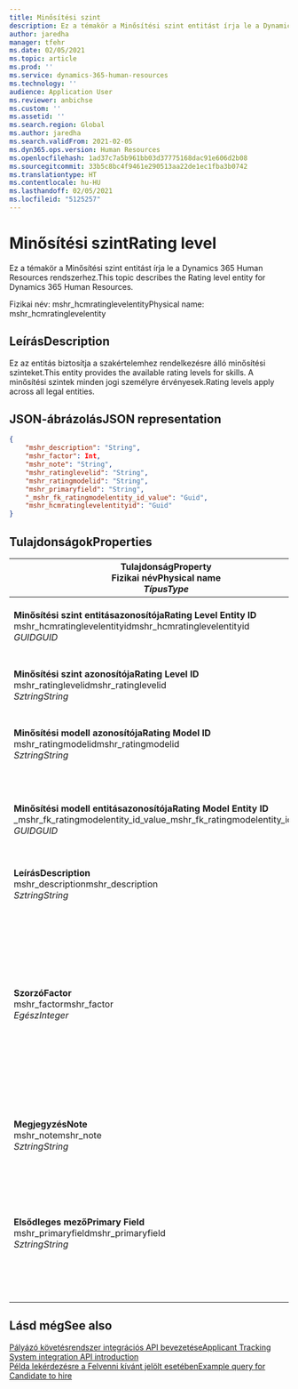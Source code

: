 ```yaml
---
title: Minősítési szint
description: Ez a témakör a Minősítési szint entitást írja le a Dynamics 365 Human Resources rendszerhez.
author: jaredha
manager: tfehr
ms.date: 02/05/2021
ms.topic: article
ms.prod: ''
ms.service: dynamics-365-human-resources
ms.technology: ''
audience: Application User
ms.reviewer: anbichse
ms.custom: ''
ms.assetid: ''
ms.search.region: Global
ms.author: jaredha
ms.search.validFrom: 2021-02-05
ms.dyn365.ops.version: Human Resources
ms.openlocfilehash: 1ad37c7a5b961bb03d37775168dac91e606d2b08
ms.sourcegitcommit: 33b5c8bc4f9461e290513aa22de1ec1fba3b0742
ms.translationtype: HT
ms.contentlocale: hu-HU
ms.lasthandoff: 02/05/2021
ms.locfileid: "5125257"
---
```

# <a name="rating-level"></a><span data-ttu-id="1f26e-103">Minősítési szint</span><span class="sxs-lookup"><span data-stu-id="1f26e-103">Rating level</span></span>

<span data-ttu-id="1f26e-104">Ez a témakör a Minősítési szint entitást írja le a Dynamics 365 Human Resources rendszerhez.</span><span class="sxs-lookup"><span data-stu-id="1f26e-104">This topic describes the Rating level entity for Dynamics 365 Human Resources.</span></span>

<span data-ttu-id="1f26e-105">Fizikai név: mshr_hcmratinglevelentity</span><span class="sxs-lookup"><span data-stu-id="1f26e-105">Physical name: mshr_hcmratinglevelentity</span></span>

## <a name="description"></a><span data-ttu-id="1f26e-106">Leírás</span><span class="sxs-lookup"><span data-stu-id="1f26e-106">Description</span></span>

<span data-ttu-id="1f26e-107">Ez az entitás biztosítja a szakértelemhez rendelkezésre álló minősítési szinteket.</span><span class="sxs-lookup"><span data-stu-id="1f26e-107">This entity provides the available rating levels for skills.</span></span> <span data-ttu-id="1f26e-108">A minősítési szintek minden jogi személyre érvényesek.</span><span class="sxs-lookup"><span data-stu-id="1f26e-108">Rating levels apply across all legal entities.</span></span>

## <a name="json-representation"></a><span data-ttu-id="1f26e-109">JSON-ábrázolás</span><span class="sxs-lookup"><span data-stu-id="1f26e-109">JSON representation</span></span>

```json
{
    "mshr_description": "String",
    "mshr_factor": Int,
    "mshr_note": "String",
    "mshr_ratinglevelid": "String",
    "mshr_ratingmodelid": "String",
    "mshr_primaryfield": "String",
    "_mshr_fk_ratingmodelentity_id_value": "Guid",
    "mshr_hcmratinglevelentityid": "Guid"
}
```

## <a name="properties"></a><span data-ttu-id="1f26e-110">Tulajdonságok</span><span class="sxs-lookup"><span data-stu-id="1f26e-110">Properties</span></span>

| <span data-ttu-id="1f26e-111">Tulajdonság</span><span class="sxs-lookup"><span data-stu-id="1f26e-111">Property</span></span><br><span data-ttu-id="1f26e-112">**Fizikai név**</span><span class="sxs-lookup"><span data-stu-id="1f26e-112">**Physical name**</span></span><br><span data-ttu-id="1f26e-113">**_Típus_**</span><span class="sxs-lookup"><span data-stu-id="1f26e-113">**_Type_**</span></span> | <span data-ttu-id="1f26e-114">Használat</span><span class="sxs-lookup"><span data-stu-id="1f26e-114">Use</span></span> | <span data-ttu-id="1f26e-115">Leírás</span><span class="sxs-lookup"><span data-stu-id="1f26e-115">Description</span></span> |
| --- | --- | --- |
| <span data-ttu-id="1f26e-116">**Minősítési szint entitásazonosítója**</span><span class="sxs-lookup"><span data-stu-id="1f26e-116">**Rating Level Entity ID**</span></span><br><span data-ttu-id="1f26e-117">mshr_hcmratinglevelentityid</span><span class="sxs-lookup"><span data-stu-id="1f26e-117">mshr_hcmratinglevelentityid</span></span><br><span data-ttu-id="1f26e-118">*GUID*</span><span class="sxs-lookup"><span data-stu-id="1f26e-118">*GUID*</span></span> | <span data-ttu-id="1f26e-119">Írásvédett</span><span class="sxs-lookup"><span data-stu-id="1f26e-119">Read-only</span></span><br><span data-ttu-id="1f26e-120">Szükséges</span><span class="sxs-lookup"><span data-stu-id="1f26e-120">Required</span></span><br><span data-ttu-id="1f26e-121">Rendszer által előállított</span><span class="sxs-lookup"><span data-stu-id="1f26e-121">System-generated</span></span> | <span data-ttu-id="1f26e-122">A szint rendszer által generált egyedi azonosítója.</span><span class="sxs-lookup"><span data-stu-id="1f26e-122">The system-generated unique identifier for the level.</span></span> |
| <span data-ttu-id="1f26e-123">**Minősítési szint azonosítója**</span><span class="sxs-lookup"><span data-stu-id="1f26e-123">**Rating Level ID**</span></span><br><span data-ttu-id="1f26e-124">mshr_ratinglevelid</span><span class="sxs-lookup"><span data-stu-id="1f26e-124">mshr_ratinglevelid</span></span><br><span data-ttu-id="1f26e-125">*Sztring*</span><span class="sxs-lookup"><span data-stu-id="1f26e-125">*String*</span></span> | <span data-ttu-id="1f26e-126">Olvasás/írás</span><span class="sxs-lookup"><span data-stu-id="1f26e-126">Read/write</span></span><br><span data-ttu-id="1f26e-127">Szükséges</span><span class="sxs-lookup"><span data-stu-id="1f26e-127">Required</span></span> | <span data-ttu-id="1f26e-128">A szint egyedi, felhasználó által olvasható azonosítója.</span><span class="sxs-lookup"><span data-stu-id="1f26e-128">User-readable unique identifier for the level.</span></span> |
| <span data-ttu-id="1f26e-129">**Minősítési modell azonosítója**</span><span class="sxs-lookup"><span data-stu-id="1f26e-129">**Rating Model ID**</span></span><br><span data-ttu-id="1f26e-130">mshr_ratingmodelid</span><span class="sxs-lookup"><span data-stu-id="1f26e-130">mshr_ratingmodelid</span></span><br><span data-ttu-id="1f26e-131">*Sztring*</span><span class="sxs-lookup"><span data-stu-id="1f26e-131">*String*</span></span> | <span data-ttu-id="1f26e-132">Olvasás/írás</span><span class="sxs-lookup"><span data-stu-id="1f26e-132">Read/write</span></span><br><span data-ttu-id="1f26e-133">Szükséges</span><span class="sxs-lookup"><span data-stu-id="1f26e-133">Required</span></span> | <span data-ttu-id="1f26e-134">Az a minősítési modell, amelyhez a minősítési szint tartozik.</span><span class="sxs-lookup"><span data-stu-id="1f26e-134">The rating model to which the rating level belongs.</span></span> |
| <span data-ttu-id="1f26e-135">**Minősítési modell entitásazonosítója**</span><span class="sxs-lookup"><span data-stu-id="1f26e-135">**Rating Model Entity ID**</span></span><br><span data-ttu-id="1f26e-136">_mshr_fk_ratingmodelentity_id_value</span><span class="sxs-lookup"><span data-stu-id="1f26e-136">_mshr_fk_ratingmodelentity_id_value</span></span><br><span data-ttu-id="1f26e-137">*GUID*</span><span class="sxs-lookup"><span data-stu-id="1f26e-137">*GUID*</span></span> | <span data-ttu-id="1f26e-138">Írásvédett</span><span class="sxs-lookup"><span data-stu-id="1f26e-138">Read-only</span></span><br><span data-ttu-id="1f26e-139">Szükséges</span><span class="sxs-lookup"><span data-stu-id="1f26e-139">Required</span></span><br><span data-ttu-id="1f26e-140">Idegen kulcs: mshr_hcmratingmodelentityid / mshr_hcmratingmodelentity</span><span class="sxs-lookup"><span data-stu-id="1f26e-140">Foreign key: mshr_hcmratingmodelentityid of mshr_hcmratingmodelentity</span></span> | <span data-ttu-id="1f26e-141">Annak a minősítési modellnek a rendszer által generált azonosítója, amelyhez a minősítési szint tartozik.</span><span class="sxs-lookup"><span data-stu-id="1f26e-141">The system-generated identifier for the rating model to which the rating level belongs.</span></span> |
| <span data-ttu-id="1f26e-142">**Leírás**</span><span class="sxs-lookup"><span data-stu-id="1f26e-142">**Description**</span></span><br><span data-ttu-id="1f26e-143">mshr_description</span><span class="sxs-lookup"><span data-stu-id="1f26e-143">mshr_description</span></span><br><span data-ttu-id="1f26e-144">*Sztring*</span><span class="sxs-lookup"><span data-stu-id="1f26e-144">*String*</span></span> | <span data-ttu-id="1f26e-145">Olvasás/írás</span><span class="sxs-lookup"><span data-stu-id="1f26e-145">Read/write</span></span><br><span data-ttu-id="1f26e-146">Szükséges</span><span class="sxs-lookup"><span data-stu-id="1f26e-146">Required</span></span> | <span data-ttu-id="1f26e-147">A minősítési szint leírása.</span><span class="sxs-lookup"><span data-stu-id="1f26e-147">The description of the rating level.</span></span> |
| <span data-ttu-id="1f26e-148">**Szorzó**</span><span class="sxs-lookup"><span data-stu-id="1f26e-148">**Factor**</span></span><br><span data-ttu-id="1f26e-149">mshr_factor</span><span class="sxs-lookup"><span data-stu-id="1f26e-149">mshr_factor</span></span><br><span data-ttu-id="1f26e-150">*Egész*</span><span class="sxs-lookup"><span data-stu-id="1f26e-150">*Integer*</span></span> | <span data-ttu-id="1f26e-151">Olvasás/írás</span><span class="sxs-lookup"><span data-stu-id="1f26e-151">Read/write</span></span><br><span data-ttu-id="1f26e-152">Szükséges</span><span class="sxs-lookup"><span data-stu-id="1f26e-152">Required</span></span> | <span data-ttu-id="1f26e-153">A minősítési szint tényezője.</span><span class="sxs-lookup"><span data-stu-id="1f26e-153">The factor for the rating level.</span></span> <span data-ttu-id="1f26e-154">Amikor egyes elemeket különböző minősítési szintszámokkal vet össze, ezen tényező alapján normalizálhatja a pontszámokat.</span><span class="sxs-lookup"><span data-stu-id="1f26e-154">When you compare items with a different number of rating levels, the factor is used to normalize the scores.</span></span> <span data-ttu-id="1f26e-155">Az értéknek 0 és 9 közötti egész számnak kell lennie.</span><span class="sxs-lookup"><span data-stu-id="1f26e-155">The value must be an integer between 0 and 9.</span></span> |
| <span data-ttu-id="1f26e-156">**Megjegyzés**</span><span class="sxs-lookup"><span data-stu-id="1f26e-156">**Note**</span></span><br><span data-ttu-id="1f26e-157">mshr_note</span><span class="sxs-lookup"><span data-stu-id="1f26e-157">mshr_note</span></span><br><span data-ttu-id="1f26e-158">*Sztring*</span><span class="sxs-lookup"><span data-stu-id="1f26e-158">*String*</span></span> | <span data-ttu-id="1f26e-159">Olvasás/írás</span><span class="sxs-lookup"><span data-stu-id="1f26e-159">Read/write</span></span><br><span data-ttu-id="1f26e-160">Választható</span><span class="sxs-lookup"><span data-stu-id="1f26e-160">Optional</span></span> | <span data-ttu-id="1f26e-161">A minősítési szinthez kapcsolódó megjegyzések.</span><span class="sxs-lookup"><span data-stu-id="1f26e-161">Any notes associated with the rating level.</span></span> |
| <span data-ttu-id="1f26e-162">**Elsődleges mező**</span><span class="sxs-lookup"><span data-stu-id="1f26e-162">**Primary Field**</span></span><br><span data-ttu-id="1f26e-163">mshr_primaryfield</span><span class="sxs-lookup"><span data-stu-id="1f26e-163">mshr_primaryfield</span></span><br><span data-ttu-id="1f26e-164">*Sztring*</span><span class="sxs-lookup"><span data-stu-id="1f26e-164">*String*</span></span> | <span data-ttu-id="1f26e-165">Írásvédett</span><span class="sxs-lookup"><span data-stu-id="1f26e-165">Read-only</span></span><br><span data-ttu-id="1f26e-166">Szükséges</span><span class="sxs-lookup"><span data-stu-id="1f26e-166">Required</span></span> | <span data-ttu-id="1f26e-167">Az entitásrekord azonosítójaként használandó mező.</span><span class="sxs-lookup"><span data-stu-id="1f26e-167">Field to be used as an identifier of the entity record.</span></span> <span data-ttu-id="1f26e-168">A minősítési szint azonosítójának és az értékelési modell azonosítójának kombinációja.</span><span class="sxs-lookup"><span data-stu-id="1f26e-168">Combination of rating level ID and rating model ID.</span></span> |

## <a name="see-also"></a><span data-ttu-id="1f26e-169">Lásd még</span><span class="sxs-lookup"><span data-stu-id="1f26e-169">See also</span></span>

[<span data-ttu-id="1f26e-170">Pályázó követésrendszer integrációs API bevezetése</span><span class="sxs-lookup"><span data-stu-id="1f26e-170">Applicant Tracking System integration API introduction</span></span>](hr-admin-integration-ats-api-introduction.md)<br>
[<span data-ttu-id="1f26e-171">Példa lekérdezésre a Felvenni kívánt jelölt esetében</span><span class="sxs-lookup"><span data-stu-id="1f26e-171">Example query for Candidate to hire</span></span>](hr-admin-integration-ats-api-candidate-to-hire-example-query.md)

